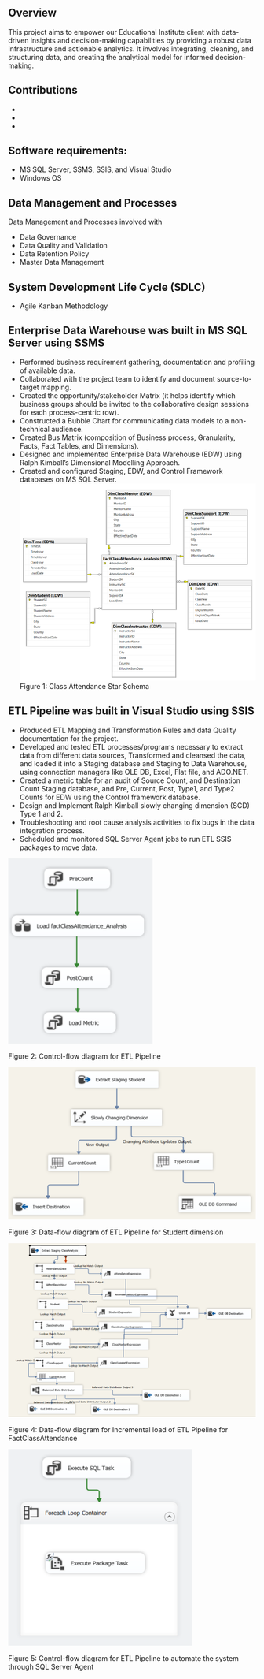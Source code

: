 ## Overview

This project aims to empower our Educational Institute client with data-driven insights and decision-making capabilities by providing a robust data infrastructure and actionable analytics. It involves integrating, cleaning, and structuring data, and creating the analytical model for informed decision-making.

## Contributions
-
-
-
## Software requirements:
- MS SQL Server, SSMS, SSIS, and Visual Studio
- Windows OS

## Data Management and Processes
Data Management and Processes involved with
- Data Governance
- Data Quality and Validation
- Data Retention Policy
- Master Data Management

## System Development Life Cycle (SDLC)
- Agile Kanban Methodology

## Enterprise Data Warehouse was built in MS SQL Server using SSMS

- Performed business requirement gathering, documentation and profiling of available data.
- Collaborated with the project team to identify and document source-to-target mapping.
- Created the opportunity/stakeholder Matrix (it helps identify which business groups should be invited to the collaborative design sessions for each process-centric row).
- Constructed a Bubble Chart for communicating data models to a non-technical audience. 
- Created Bus Matrix (composition of Business process, Granularity, Facts, Fact Tables, and Dimensions).
- Designed and implemented Enterprise Data Warehouse (EDW) using Ralph Kimball’s Dimensional Modelling Approach.
- Created and configured Staging, EDW, and Control Framework databases on MS SQL Server. 
![Class Attendance](https://github.com/sshahidul29/Building-an-Analytic-Environment-for-Class-Attendance-Management-Systems/blob/main/Figures/ClassEDW.PNG)  
Figure 1: Class Attendance Star Schema

## ETL Pipeline was built in Visual Studio using SSIS

- Produced ETL Mapping and Transformation Rules and data Quality documentation for the project.
- Developed and tested ETL processes/programs necessary to extract data from different data sources, Transformed and cleansed the data, and loaded it into a Staging database and Staging to Data Warehouse, using connection managers like OLE DB, Excel, Flat file, and ADO.NET.
- Created a metric table for an audit of Source Count, and Destination Count Staging database, and Pre, Current, Post, Type1, and Type2 Counts for EDW using the Control framework database.
- Design and Implement Ralph Kimball slowly changing dimension (SCD) Type 1 and 2.
- Troubleshooting and root cause analysis activities to fix bugs in the data integration process.
- Scheduled and monitored SQL Server Agent jobs to run ETL SSIS packages to move data.
 
 ![Class Attendance](https://github.com/sshahidul29/Building-an-Analytic-Environment-for-Class-Attendance-Management-Systems/blob/main/Figures/ClassETL3.PNG) 

 Figure 2: Control-flow diagram for ETL Pipeline

   ![Class Attendance](https://github.com/sshahidul29/Building-an-Analytic-Environment-for-Class-Attendance-Management-Systems/blob/main/Figures/ClassETL1.PNG) 

 Figure 3: Data-flow diagram of ETL Pipeline for Student dimension

  ![Class Attendance](https://github.com/sshahidul29/Building-an-Analytic-Environment-for-Class-Attendance-Management-Systems/blob/main/Figures/ClassETL2.PNG) 

Figure 4: Data-flow diagram for Incremental load of ETL Pipeline for FactClassAttendance

 ![Class Attendance](https://github.com/sshahidul29/Building-an-Analytic-Environment-for-Class-Attendance-Management-Systems/blob/main/Figures/ClassETL4.PNG) 

Figure 5: Control-flow diagram for ETL Pipeline to automate the system through SQL Server Agent


